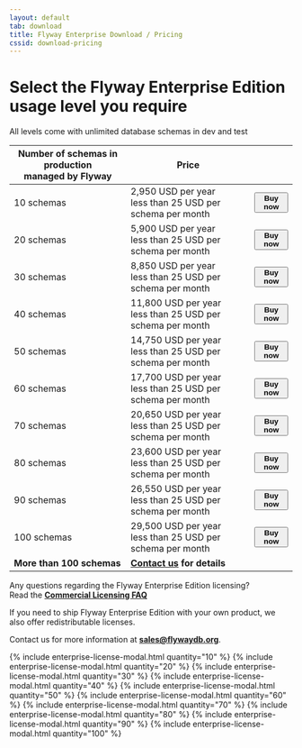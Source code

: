 ```yaml
---
layout: default
tab: download
title: Flyway Enterprise Download / Pricing
cssid: download-pricing
---
```

# Select the Flyway Enterprise Edition usage level you require

All levels come with unlimited database schemas in dev and test

<table class="table table-striped">
<thead>
<tr>
<th>Number of schemas in production<br>managed by Flyway</th>
<th>Price</th>
<th></th>
</tr>
</thead>
<tr>
<td>10 schemas</td>
<td>2,950 USD per year<br><span class="note">less than 25 USD per schema per month</span></td>
<td><button class="btn btn-success btn-download" data-toggle="modal" data-target="#flyway-enterprise-10-license-modal"><strong><i class="fa fa-credit-card"></i> Buy now</strong></button></td>
</tr>
<tr>
<td>20 schemas</td>
<td>5,900 USD per year<br><span class="note">less than 25 USD per schema per month</span></td>
<td><button class="btn btn-success btn-download" data-toggle="modal" data-target="#flyway-enterprise-20-license-modal"><strong><i class="fa fa-credit-card"></i> Buy now</strong></button></td>
</tr>
<tr>
<td>30 schemas</td>
<td>8,850 USD per year<br><span class="note">less than 25 USD per schema per month</span></td>
<td><button class="btn btn-success btn-download" data-toggle="modal" data-target="#flyway-enterprise-30-license-modal"><strong><i class="fa fa-credit-card"></i> Buy now</strong></button></td>
</tr>
<tr>
<td>40 schemas</td>
<td>11,800 USD per year<br><span class="note">less than 25 USD per schema per month</span></td>
<td><button class="btn btn-success btn-download" data-toggle="modal" data-target="#flyway-enterprise-40-license-modal"><strong><i class="fa fa-credit-card"></i> Buy now</strong></button></td>
</tr>
<tr>
<td>50 schemas</td>
<td>14,750 USD per year<br><span class="note">less than 25 USD per schema per month</span></td>
<td><button class="btn btn-success btn-download" data-toggle="modal" data-target="#flyway-enterprise-50-license-modal"><strong><i class="fa fa-credit-card"></i> Buy now</strong></button></td>
</tr>
<tr>
<td>60 schemas</td>
<td>17,700 USD per year<br><span class="note">less than 25 USD per schema per month</span></td>
<td><button class="btn btn-success btn-download" data-toggle="modal" data-target="#flyway-enterprise-60-license-modal"><strong><i class="fa fa-credit-card"></i> Buy now</strong></button></td>
</tr>
<tr>
<td>70 schemas</td>
<td>20,650 USD per year<br><span class="note">less than 25 USD per schema per month</span></td>
<td><button class="btn btn-success btn-download" data-toggle="modal" data-target="#flyway-enterprise-70-license-modal"><strong><i class="fa fa-credit-card"></i> Buy now</strong></button></td>
</tr>
<tr>
<td>80 schemas</td>
<td>23,600 USD per year<br><span class="note">less than 25 USD per schema per month</span></td>
<td><button class="btn btn-success btn-download" data-toggle="modal" data-target="#flyway-enterprise-80-license-modal"><strong><i class="fa fa-credit-card"></i> Buy now</strong></button></td>
</tr>
<tr>
<td>90 schemas</td>
<td>26,550 USD per year<br><span class="note">less than 25 USD per schema per month</span></td>
<td><button class="btn btn-success btn-download" data-toggle="modal" data-target="#flyway-enterprise-90-license-modal"><strong><i class="fa fa-credit-card"></i> Buy now</strong></button></td>
</tr>
<tr>
<td>100 schemas</td>
<td>29,500 USD per year<br><span class="note">less than 25 USD per schema per month</span></td>
<td><button class="btn btn-success btn-download" data-toggle="modal" data-target="#flyway-enterprise-100-license-modal"><strong><i class="fa fa-credit-card"></i> Buy now</strong></button></td>
</tr>
<tr>
<td><strong>More than 100 schemas</strong></td>
<td><strong><a href="mailto:sales@flywaydb.org">Contact us</a> for details</strong></td>
<td></td>
</tr>
</table>

Any questions regarding the Flyway Enterprise Edition licensing?<br>
Read the [**Commercial Licensing FAQ**](/download/faq)

If you need to ship Flyway Enterprise Edition with your own product, we also offer redistributable licenses.
 
Contact us for more information at **sales@flywaydb.org**.

{% include enterprise-license-modal.html quantity="10" %}
{% include enterprise-license-modal.html quantity="20" %}
{% include enterprise-license-modal.html quantity="30" %}
{% include enterprise-license-modal.html quantity="40" %}
{% include enterprise-license-modal.html quantity="50" %}
{% include enterprise-license-modal.html quantity="60" %}
{% include enterprise-license-modal.html quantity="70" %}
{% include enterprise-license-modal.html quantity="80" %}
{% include enterprise-license-modal.html quantity="90" %}
{% include enterprise-license-modal.html quantity="100" %}
